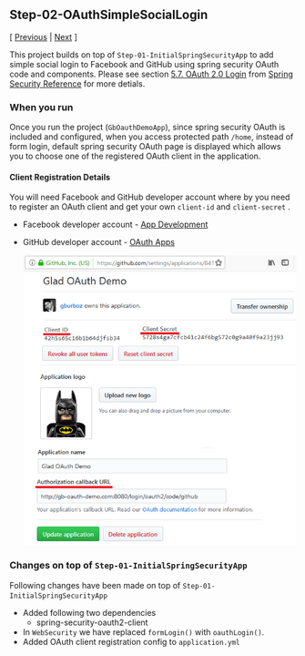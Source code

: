 ## Step-02-OAuthSimpleSocialLogin
[ [Previous](../Step-01-InitialSpringSecurityApp) | [Next](../Step-03-OpenIDConnectLogin) ]

This project builds on top of `Step-01-InitialSpringSecurityApp`
to add simple social login to Facebook and GitHub using spring
security OAuth code and components. Please see section
[5.7. OAuth 2.0 Login](https://docs.spring.io/spring-security/site/docs/current/reference/htmlsingle/#jc-oauth2login)
from [Spring Security Reference](https://docs.spring.io/spring-security/site/docs/current/reference/htmlsingle/)
for more detials.


### When you run
Once you run the project (`GbOauthDemoApp`), since spring security
OAuth is included and configured, when you access protected
path `/home`, instead of form login, default spring security
OAuth page is displayed which allows you to choose one of the
registered OAuth client in the application.


#### Client Registration Details
You will need Facebook and GitHub developer account where by
you need to register an OAuth client and get your own
`client-id` and `client-secret` .
* Facebook developer account -
    [App Development](https://developers.facebook.com/docs/apps/)
* GitHub developer account -
    [OAuth Apps](https://github.com/settings/developers)

    ![GitHub OAuth registration](https://raw.githubusercontent.com/gburboz/gb-oauth2-springboot-talk/master/src/main/site/images/github-apps.png)

### Changes on top of `Step-01-InitialSpringSecurityApp`
Following changes have been made on top
of `Step-01-InitialSpringSecurityApp`
* Added following two dependencies
  * spring-security-oauth2-client
* In `WebSecurity` we have replaced `formLogin()` with `oauthLogin()`.
* Added OAuth client registration config to `application.yml`


